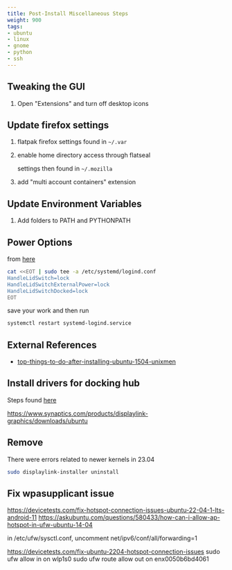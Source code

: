 ```yaml
---
title: Post-Install Miscellaneous Steps
weight: 900
tags:
- ubuntu
- linux
- gnome
- python
- ssh
---
```


## Tweaking the GUI

1. Open "Extensions" and turn off desktop icons

## Update firefox settings

1. flatpak firefox settings found in ```~/.var```
2. enable home directory access through flatseal
    
    settings then found in ```~/.mozilla```

2. add "multi account containers" extension

## Update Environment Variables

1. Add folders to PATH and PYTHONPATH

## Power Options

from [here](https://fostips.com/lid-close-action-ubuntu-21-04-laptop/)

```bash
cat <<EOT | sudo tee -a /etc/systemd/logind.conf
HandleLidSwitch=lock 
HandleLidSwitchExternalPower=lock
HandleLidSwitchDocked=lock
EOT
```

save your work and then run

```bash
systemctl restart systemd-logind.service
```

## External References

* [top-things-to-do-after-installing-ubuntu-1504-unixmen](https://www.unixmen.com/top-things-installing-ubuntu-14-1014-0413-1013-0412-1012-04/)


## Install drivers for docking hub

Steps found [here](https://forums.lenovo.com/t5/Ubuntu/ThinkPad-Hybrid-USB-C-with-USB-A-Dock-for-linux/td-p/4315328)

<https://www.synaptics.com/products/displaylink-graphics/downloads/ubuntu>

## Remove

There were errors related to newer kernels in 23.04

```bash
sudo displaylink-installer uninstall 
```

## Fix wpasupplicant issue

<https://devicetests.com/fix-hotspot-connection-issues-ubuntu-22-04-1-lts-android-11>
https://askubuntu.com/questions/580433/how-can-i-allow-ap-hotspot-in-ufw-ubuntu-14-04

in /etc/ufw/sysctl.conf, uncomment
net/ipv6/conf/all/forwarding=1

<https://devicetests.com/fix-ubuntu-2204-hotspot-connection-issues> 
sudo ufw allow in on wlp1s0
sudo ufw route allow out on enx0050b6bd4061
